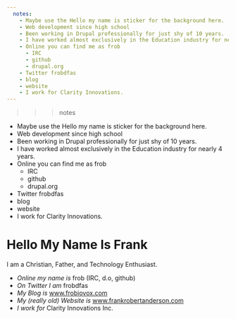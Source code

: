 ```yaml
---
  notes:
    - Maybe use the Hello my name is sticker for the background here.
    - Web development since high school
    - Been working in Drupal professionally for just shy of 10 years.
    - I have worked almost exclusively in the Education industry for nearly 4 years.
    - Online you can find me as frob
      - IRC
      - github
      - drupal.org
    - Twitter frobdfas
    - blog
    - website
    - I work for Clarity Innovations.
---
```

>>> notes
  - Maybe use the Hello my name is sticker for the background here.
  - Web development since high school
  - Been working in Drupal professionally for just shy of 10 years.
  - I have worked almost exclusively in the Education industry for nearly 4 years.
  - Online you can find me as frob
    - IRC
    - github
    - drupal.org
  - Twitter frobdfas
  - blog
  - website
  - I work for Clarity Innovations.

>>>


# Hello My Name Is Frank

I am a Christian, Father, and Technology Enthusiast.

 - _Online my name is_ frob (IRC, d.o, github)
 - _On Twitter I am_ frobdfas
 - _My Blog is_ www.frobiovox.com
 - _My (really old) Website is_ www.frankrobertanderson.com
 - _I work for_ Clarity Innovations Inc.
